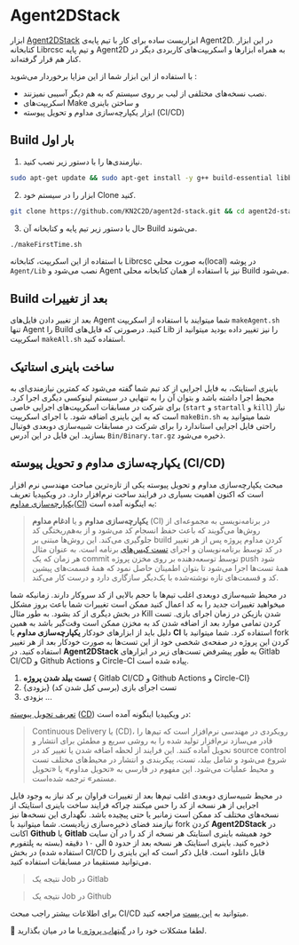 # Agent2DStack

ابزار [Agent2DStack](https://github.com/KN2C2D/agent2d-stack) ابزاریست ساده برای کار با تیم پایه‌ی Agent2D. در این ابزار کتابخانه Librcsc و تیم پایه Agent2D به همراه ابزار‌ها و اسکریپت‌های کاربردی دیگر در کنار هم قرار گرفته‌اند.

با استفاده از این ابزار شما از این مزایا برخوردار می‌شوید :

- نصب نسخه‌های مختلفی از لیب بر روی سیستم که به هم دیگر آسیبی نمیزنند.
- اسکریپت‌های Make و ساختن باینری 
- ابزار یکپارچه‌سازی مداوم و تحویل پیوسته (CI/CD)

## Build بار اول

1. نیازمندی‌ها را با دستور زیر نصب کنید.

```bash
sudo apt-get update && sudo apt-get install -y g++ build-essential libboost-all-dev qt4-dev-tools libaudio-dev libgtk-3-dev libxt-dev bison flex
```

2. ابزار را در سیستم خود Clone کنید.

```bash
git clone https://github.com/KN2C2D/agent2d-stack.git && cd agent2d-stack
```

3. حال با دستور زیر تیم پایه و کتابخانه آن Build می‌شوند.

```bash
./makeFirstTime.sh
```

   با استفاده از این اسکریپت، کتابخانه Librcsc به صورت محلی(local) در پوشه `Agent/Lib` نصب می‌شود و Agent نیز با استفاده از همان کتابخانه محلی Build می‌شود.

## Build بعد از تغییرات

بعد از تغییر دادن فایل‌های Agent شما میتوایند با استفاده از اسکریپت `makeAgent.sh` تنها Agent را Build کنید. درصورتی که فایل‌های Lib را نیز تغییر داده بودید میتوانید از اسکریپت `makeAll.sh` استفاده کنید.

## ساخت باینری استاتیک

باینری استایتک، به فایل اجرایی از کد تیم شما گفته می‌شود که کمترین نیازمندی‌ای به محیط اجرا داشته باشد و بتوان آن را به تنهایی در سیستم لینوکسی دیگری اجرا کرد. برای شرکت در مسابقات اسکریپت‌های اجرایی خاصی (`start` و `startall` و `kill`)  نیاز است که به این باینری اضافه شود. با اجرای اسکریپت `makeBin.sh` شما میتوانید به راحتی فایل اجرایی استاندارد را برای شرکت در مسابقات شبیه‌سازی دوبعدی فوتبال بسازید. این فایل در این آدرس `Bin/Binary.tar.gz` ذخیره می‌شود. 

## یکپارچه‌سازی مداوم و تحویل پیوسته (CI/CD)

مبحث یکپارچه‌سازی مداوم و تحویل پیوسته یکی از تازه‌ترین مباحث مهندسی نرم افزار است که اکنون اهمیت بسیاری در فرایند ساخت نرم‌افزار دارد. در ویکیپدیا تعریف [یکپارچه‌سازی مداوم](https://fa.wikipedia.org/wiki/%DB%8C%DA%A9%D9%BE%D8%A7%D8%B1%DA%86%D9%87%E2%80%8C%D8%B3%D8%A7%D8%B2%DB%8C_%D9%85%D8%AF%D8%A7%D9%88%D9%85)([CI](https://en.wikipedia.org/wiki/Continuous_integration)) به اینگونه ‌آمده است:

> **یکپارچه‌سازی مداوم** و یا **ادغام مداوم** (CI) در برنامه‌نویسی به مجموعه‌ای از روش‌ها می‌گویند که باعث حفظ انسجام کد  می‌شود و از به‌هم‌ریختگی کد جلوگیری می‌کند. این روش‌ها مبتنی بر build  کردن مداوم پروژه پس از هر تغییر در کد توسط برنامه‌نویسان و اجرای [تست کیس‌های](https://fa.wikipedia.org/wiki/تست_کیس) برنامه است. به عنوان مثال هر زمان که یک commit توسط توسعه‌دهنده بر روی  مخزن پروژه push شود همهٔ تست‌ها اجرا می‌شود تا بتوان اطمینان حاصل نمود  که همهٔ قسمت‌های پیشین کد و قسمت‌های تازه نوشته‌شده با یک‌دیگر سازگاری  دارد و درست کار می‌کند. 

در محیط شبیه‌سازی دوبعدی اغلب تیم‌ها با حجم بالایی از کد سروکار دارند. زمانیکه شما میخواهید تغییرات جدید را به کد اعمال کنید ممکن است تغییرات شما باعث بروز مشکل در بخش دیگری از کد بشود. به طور مثال Kill شدن بازیکن در زمان اجرای بازی. تست کردن تمامی موارد بعد از اضافه شدن کد به مخزن ممکن است وقت‌گیر باشد به همین دلیل باید از ابزار‌های خودکار **یکپارچه‌سازی مداوم** یا **CI** استفاده کرد. شما میتوانید با fork کردن این پروژه در صفحه‌ی شخصی خود از این تست‌ها به صورت خودکار بعد از هر تغییر استفاده کنید. در **Agent2DStack** به طور پیشرفض تست‌های زیر در ابزار‌های Gitlab CI/CD و Github Actions و Circle-CI پیاده شده است. 

1. **تست بیلد شدن پروژه** { Gitlab CI/CD و Github Actions و Circle-CI}
2. تست اجرای بازی (برسی کیل شدن کد) {بزودی}
3. بزودی ...

[تعریف تحویل پیوسته](https://fa.wikipedia.org/wiki/%D8%AA%D8%AD%D9%88%DB%8C%D9%84_%D9%BE%DB%8C%D9%88%D8%B3%D8%AA%D9%87) ([CD](https://en.wikipedia.org/wiki/Continuous_delivery)) در ویکیپدیا اینگونه آمده است:

> Continuous Delivery یا (CD)، رویکردی در مهندسی نرم‌افزار است که تیم‌ها  را قادر می‌سازد نرم‌افزار تولید شده را به روشی سریع و مطمئن برای انتشار و تحویل آماده کنند. این فرایند از لحظه اضافه شدن یا تغییر کد در source  control شروع می‌شود و شامل بیلد، تست، پیکربندی و انتشار در محیط‌های  مختلف تست و محیط عملیات می‌شود. این مفهوم در فارسی به «تحویل مداوم» یا  «تحویل مستمر» ترجمه شده‌است. 

در محیط شبیه‌سازی دوبعدی اغلب تیم‌ها بعد از تغییرات فراوان بر کد نیاز به وجود فایل اجرایی از هر نسخه از کد را حس میکنند چراکه فرایند ساخت باینری استایتک از نسخه‌های مختلف کد ممکن است زمانبر یا حتی پیچیده باشد. نگهداری این نسخه‌ها نیز نیازمند فضای ذخیره‌سازی زیادیست. شما میتوانید با fork کردن **Agent2DStack** در اکانت **Github** یا **Gitlab** خود همیشه باینری استایتک هر نسخه از کد را در آن سایت ذخیره کنید. باینری استایتک هر نسخه بعد از حدود ۵ الی ۱۰ دقیقه (بسته به پلتفورم استفاده شده) در بخش CI/CD قابل دانلود است. قابل ذکر است که این باینری را می‌توانید مستقیما در مسابقات استفاده کنید.

<ImageZoom 
  src="/docs/2D/FA/tools/img/gitlab-ci.jpg" 
  :border="true" 
  width="auto"
/>

> نتیجه یک Job در Gitlab

<ImageZoom 
  src="/docs/2D/FA/tools/img/github-ci.jpg" 
  :border="true" 
  width="auto"
/>

> نتیجه یک Job در Github

برای اطلاعات بیشتر راجب مبحث CI/CD میتوانید به [این پست](https://sokanacademy.com/blog/10005/%D8%B3%DB%8C-%D8%A2%DB%8C-%D8%B3%DB%8C-%D8%AF%DB%8C-%DA%86%DB%8C%D8%B3%D8%AA) مراجعه کنید.


<note type="tip" label="">
🔹 لطفا مشکلات خود را در 
<a href="https://github.com/KN2C2D/agent2d-stack">گیتهاب پروژه </a>
با ما در میان بگذارید.
</note>
